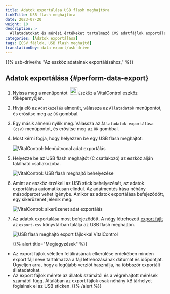 ```yaml
---
title: Adatok exportálása USB flash meghajtóra
linkTitle: USB flash meghajtóra
date: 2023-07-20
weight: 10
description: >
  Állatadatokat és mérési értékeket tartalmazó CVS adatfájlok exportálása a VitalControl eszközről egy USB flash meghajtóra.
categories: [Adatok exportálása]
tags: [CSV fájlok, USB flash meghajtó]
translationKey: data-export/usb-drive
---
```

{{% usb-drive/hu "Az eszköz adatainak exportálásához," %}}

## Adatok exportálása {#perform-data-export}	

1. Nyissa meg a menüpontot &nbsp;<img src="/icons/device.svg" width="23" align="bottom" alt="Eszköz" /> `Eszköz` a VitalControl eszköz főképernyőjén.

2. Hívja elő az `Adatkezelés` almenüt, válassza az `Állatadatok` menüpontot, és erősítse meg az `OK` gombbal.

3. Egy másik almenü nyílik meg. Válassza az `Állatadatok exportálása (csv)` menüpontot, és erősítse meg az `OK` gombbal.

4. Most kérni fogja, hogy helyezzen be egy USB flash meghajtót:

   ![VitalControl: Menüútvonal adat exportálás](../images/data-export.png "Adatok exportálásának előhívása")

5. Helyezze be az USB flash meghajtót (C csatlakozó) az eszköz alján található csatlakozóba.

   ![VitalControl: USB flash meghajtó behelyezése](/images/firmware/update/plug-in-dual-usb-stick.svg "USB flash meghajtó behelyezése")

6. Amint az eszköz érzékeli az USB stick behelyezését, az adatok exportálása automatikusan elindul. Az adatmentés írása néhány másodpercet vehet igénybe. Amikor az adatok exportálása befejeződött, egy sikerüzenet jelenik meg:

   ![VitalControl: sikerüzenet adat exportálás](../images/success-data-export.png "Sikeres adat exportálás")

7. Az adatok exportálása most befejeződött. A négy létrehozott [export fájlt](../export-files/) az `export-csv` könyvtárban találja az USB flash meghajtón.

   ![USB flash meghajtó export fájlokkal VitalControl](../images/export-files.png "Export fájlok USB flash meghajtón")

   {{% alert title="Megjegyzések" %}}
  - Az export fájlok véletlen felülírásának elkerülése érdekében minden export fájl neve tartalmazza a fájl létrehozásának dátumát és időpontját. Ügyeljen arra, hogy a legújabb verziót használja, ha többször exportált állatadatokat.
  - Az export fájlok mérete az állatok számától és a végrehajtott mérések számától függ. Általában az export fájlok csak néhány kB tárhelyet foglalnak el az USB sticken.
   {{% /alert %}}
